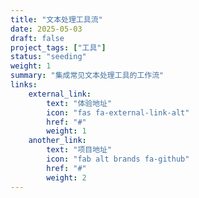 ```yaml
---
title: "文本处理工具流"
date: 2025-05-03
draft: false
project_tags: ["工具"]
status: "seeding"
weight: 1
summary: "集成常见文本处理工具的工作流"
links:
    external_link:
        text: "体验地址"
        icon: "fas fa-external-link-alt"
        href: "#"
        weight: 1
    another_link:
        text: "项目地址"
        icon: "fab alt brands fa-github"
        href: "#"
        weight: 2
---
```

